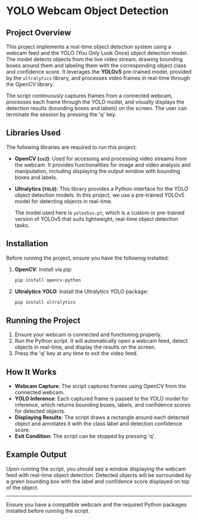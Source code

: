 # YOLO Webcam Object Detection

## Project Overview

This project implements a real-time object detection system using a webcam feed and the YOLO (You Only Look Once) object detection model. The model detects objects from the live video stream, drawing bounding boxes around them and labeling them with the corresponding object class and confidence score. It leverages the **YOLOv5** pre-trained model, provided by the `ultralytics` library, and processes video frames in real-time through the OpenCV library.

The script continuously captures frames from a connected webcam, processes each frame through the YOLO model, and visually displays the detection results (bounding boxes and labels) on the screen. The user can terminate the session by pressing the 'q' key.

## Libraries Used

The following libraries are required to run this project:

- **OpenCV (`cv2`)**: Used for accessing and processing video streams from the webcam. It provides functionalities for image and video analysis and manipulation, including displaying the output window with bounding boxes and labels.
  
- **Ultralytics (`YOLO`)**: This library provides a Python interface for the YOLO object detection models. In this project, we use a pre-trained YOLOv5 model for detecting objects in real-time.
  
  The model used here is `yolov5su.pt`, which is a custom or pre-trained version of YOLOv5 that suits lightweight, real-time object detection tasks.

## Installation

Before running the project, ensure you have the following installed:

1. **OpenCV**: Install via pip:
    ```bash
    pip install opencv-python
    ```

2. **Ultralytics YOLO**: Install the Ultralytics YOLO package:
    ```bash
    pip install ultralytics
    ```

## Running the Project

1. Ensure your webcam is connected and functioning properly.
2. Run the Python script. It will automatically open a webcam feed, detect objects in real-time, and display the results on the screen.
3. Press the 'q' key at any time to exit the video feed.

## How It Works

- **Webcam Capture**: The script captures frames using OpenCV from the connected webcam.
- **YOLO Inference**: Each captured frame is passed to the YOLO model for inference, which returns bounding boxes, labels, and confidence scores for detected objects.
- **Displaying Results**: The script draws a rectangle around each detected object and annotates it with the class label and detection confidence score.
- **Exit Condition**: The script can be stopped by pressing 'q'.

## Example Output

Upon running the script, you should see a window displaying the webcam feed with real-time object detection. Detected objects will be surrounded by a green bounding box with the label and confidence score displayed on top of the object.

---

Ensure you have a compatible webcam and the required Python packages installed before running the script.
